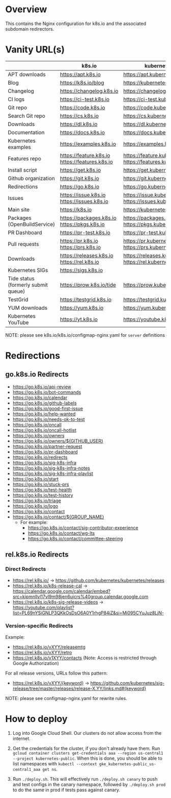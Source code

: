 Overview
====
This contains the Nginx configuration for k8s.io and the associated subdomain
redirectors.

Vanity URL(s)
====

|  | k8s.io | kubernetes.io |
| --- | --- | --- |
| APT downloads| https://apt.k8s.io | https://apt.kubernetes.io |
| Blog | https://k8s.io/blog | https://kubernetes.io/blog |
| Changelog | https://changelog.k8s.io | https://changelog.kubernetes.io |
| CI logs | https://ci-test.k8s.io | https://ci-test.kubernetes.io |
| Git repo | https://code.k8s.io | https://code.kubernetes.io |
| Search Git repo | https://cs.k8s.io | https://cs.kubernetes.io |
| Downloads | https://dl.k8s.io | https://dl.kubernetes.io |
| Documentation | https://docs.k8s.io | https://docs.kubernetes.io |
| Kubernetes examples | https://examples.k8s.io | https://examples.kubernetes.io |
| Features repo | https://feature.k8s.io <br> https://features.k8s.io |  https://feature.kubernetes.io <br> https://features.kubernetes.io |
| Install script | https://get.k8s.io | https://get.kubernetes.io |
| Github organization| https://git.k8s.io | https://git.kubernetes.io |
| Redirections | https://go.k8s.io | https://go.kubernetes.io |
| Issues | https://issue.k8s.io <br> https://issues.k8s.io | https://issue.kubernetes.io <br> https://issues.kubernetes.io |
| Main site | https://k8s.io | https://kubernetes.io |
| Packages (OpenBuildService) | https://packages.k8s.io <br> https://pkgs.k8s.io | https://packages.kubernetes.io <br> https://pkgs.kubernetes.io |
| PR Dashboard | https://pr-test.k8s.io | https://pr-test.kubernetes.io |
| Pull requests | https://pr.k8s.io <br> https://prs.k8s.io | https://pr.kubernetes.io <br> https://prs.kubernetes.io |
| Downloads | https://releases.k8s.io <br> https://rel.k8s.io | https://releases.kubernetes.io <br> https://rel.kubernetes.io |
| Kubernetes SIGs | https://sigs.k8s.io | |
| Tide status (formerly submit queue) | https://prow.k8s.io/tide | https://prow.kubernetes.io/tide |
| TestGrid | https://testgrid.k8s.io | https://testgrid.kubernetes.io |
| YUM downloads | https://yum.k8s.io | https://yum.kubernetes.io |
| Kubernetes YouTube | https://yt.k8s.io | https://youtube.k8s.io | https://youtube.kubernetes.io | https://yt.kubernetes.io |

NOTE: please see k8s.io/k8s.io/configmap-nginx.yaml for `server` definitions

# Redirections

## go.k8s.io Redirects
- https://go.k8s.io/api-review
- https://go.k8s.io/bot-commands
- https://go.k8s.io/calendar
- https://go.k8s.io/github-labels
- https://go.k8s.io/good-first-issue
- https://go.k8s.io/help-wanted
- https://go.k8s.io/needs-ok-to-test
- https://go.k8s.io/oncall
- https://go.k8s.io/oncall-hotlist
- https://go.k8s.io/owners
- https://go.k8s.io/owners/${GITHUB_USER}
- https://go.k8s.io/partner-request
- https://go.k8s.io/pr-dashboard
- https://go.k8s.io/redirects
- https://go.k8s.io/sig-k8s-infra
- https://go.k8s.io/sig-k8s-infra-notes
- https://go.k8s.io/sig-k8s-infra-playlist
- https://go.k8s.io/start
- https://go.k8s.io/stuck-prs
- https://go.k8s.io/test-health
- https://go.k8s.io/test-history
- https://go.k8s.io/triage
- https://go.k8s.io/logo
- https://go.k8s.io/contact
- https://go.k8s.io/contact/${GROUP_NAME}
  - For example:
    - https://go.k8s.io/contact/sig-contributor-experience
    - https://go.k8s.io/contact/wg-lts
    - https://go.k8s.io/contact/committee-steering

## rel.k8s.io Redirects

### Direct Redirects
- https://rel.k8s.io/ → https://github.com/kubernetes/kubernetes/releases
- https://rel.k8s.io/k8s-release-cal → https://calendar.google.com/calendar/embed?src=kipmnllvl17vl9m98jen6ujcrs%40group.calendar.google.com
- https://rel.k8s.io/k8s-sig-release-videos → https://youtube.com/playlist?list=PL69nYSiGNLP3QKkOsDsO6A0Y1rhgP84iZ&si=Mi095CYuJuz8LjN-

### Version-specific Redirects

Example:
- https://rel.k8s.io/vXYY/releasemtg
- https://rel.k8s.io/vXYY/retro
- https://rel.k8s.io/v1XYY/contacts (Note: Access is restricted through Google Authorization)

For all release versions, URLs follow this pattern:
- https://rel.k8s.io/vXYY/{keyword} → https://github.com/kubernetes/sig-release/tree/master/releases/release-X.YY/links.md#{keyword}


NOTE: please see configmap-nginx.yaml for rewrite rules.

How to deploy
====

1) Log into Google Cloud Shell.  Our clusters do not allow access from the
   internet.

2) Get the credentials for the cluster, if you don't already have them.  Run
   `gcloud container clusters get-credentials aaa --region us-central1
   --project kubernetes-public`.  When this is done, you should be able to list
   namespaces with `kubectl --context gke_kubernetes-public_us-central1_aaa get
   ns`.

3) Run `./deploy.sh`.  This will effectively run `./deploy.sh canary` to push
   and test configs in the canary namespace, followed by `./deploy.sh prod` to
   do the same in prod if tests pass against canary.
